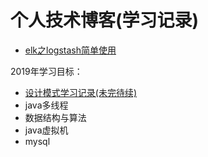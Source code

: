 # 个人技术博客(学习记录)

* [elk之logstash简单使用](https://github.com/lucky-zhao/blog/tree/master/20190527)

2019年学习目标：
* [设计模式学习记录(未完待续)](https://github.com/lucky-zhao/blog/tree/master/20190610)
* java多线程
* 数据结构与算法
* java虚拟机
* mysql
